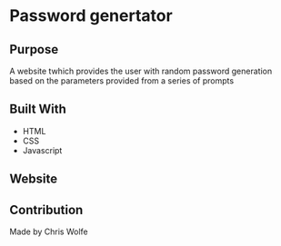 # Password genertator

## Purpose
A website twhich provides the user with random password generation based on the parameters provided from a series of prompts

## Built With
* HTML
* CSS
* Javascript

## Website


## Contribution
Made by Chris Wolfe




